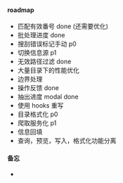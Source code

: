 #### roadmap

- 匹配有效番号 done (还需要优化)
- 批处理进度 done
- 搜刮错误标记手动 p0
- 切换信息源 p1
- 无效路径过滤 done
- 大量目录下的性能优化
- 边界处理
- 操作反馈 done
- 抽出进度 modal done
- 使用 hooks 重写
- 目录格式化 p0
- 爬取服务化 p1
- 信息回填
- 查询，预览，写入，格式化功能分离

#### 备忘

-
